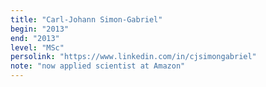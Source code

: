 ```yaml
---
title: "Carl-Johann Simon-Gabriel"
begin: "2013"
end: "2013"
level: "MSc"
persolink: "https://www.linkedin.com/in/cjsimongabriel"
note: "now applied scientist at Amazon"
---
```

